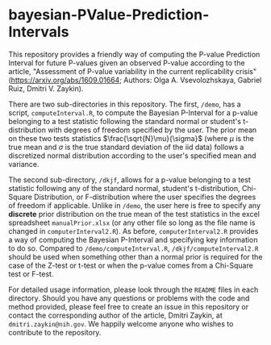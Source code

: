 # bayesian-PValue-Prediction-Intervals
This repository provides a friendly way of computing the P-value Prediction Interval for future P-values given an observed P-value according to the article, "Assessment of P-value variability in the current replicability crisis" (https://arxiv.org/abs/1609.01664; Authors: Olga A. Vsevolozhskaya, Gabriel Ruiz, Dmitri V. Zaykin).

There are two sub-directories in this repository. The first, `/demo`, has a script, `computeInterval.R`, to compute the Bayesian P-Interval for a p-value belonging to a test statistic following the standard normal or student's t-distribution with degrees of freedom specified by the user. The prior mean on these two tests statistics $\frac{\sqrt{N}\mu}{\sigma}$ (where $\mu$ is the true mean and $\sigma$ is the true standard deviation of the iid data) follows a discretized normal distribution according to the user's specified mean and variance.

The second sub-directory, `/dkjf`, allows for a p-value belonging to a test statistic following any of the standard normal, student's t-distribution, Chi-Square Distribution, or F-distribution where the user specifies the degrees of freedom if applicable. Unlike in `/demo`, the user here is free to specify any **discrete** prior distribution on the true mean of the test statistics in the excel spreadsheet `manualPrior.xlsx` (or any other file so long as the file name is changed in `computerInterval2.R`). As before, `computerInterval2.R` provides a way of computing the Bayesian P-Interval and specifying key information to do so. Compared to `/demo/computeInterval.R`, `/dkjf/computeInterval2.R` should be used when something other than a normal prior is required for the case of the Z-test or t-test or when the p-value comes from a Chi-Square test or F-test. 

For detailed usage information, please look through the `README` files in each directory. Should you have any questions or problems with the code and method provided, please feel free to create an issue in this repository or contact the corresponding author of the article, Dmitri Zaykin, at `dmitri.zaykin@nih.gov`. We happily welcome anyone who wishes to contribute to the repository. 
